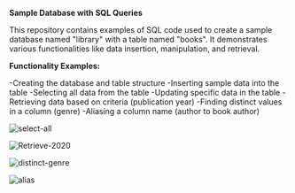 **Sample Database with SQL Queries**

This repository contains examples of SQL code used to create a sample database named "library" with a table named "books". It demonstrates various functionalities like data insertion, manipulation, and retrieval.

**Functionality Examples:**

-Creating the database and table structure
-Inserting sample data into the table
-Selecting all data from the table
-Updating specific data in the table
-Retrieving data based on criteria (publication year)
-Finding distinct values in a column (genre)
-Aliasing a column name (author to book author)

![select-all](https://github.com/Maureen-Mwendwa/sql-sample-database/assets/149548409/7a0409e9-3e80-44ba-96fe-4bb9c0800477)

![Retrieve-2020](https://github.com/Maureen-Mwendwa/sql-sample-database/assets/149548409/f5f67880-7d07-4404-840d-cf43952dbfe3)

![distinct-genre](https://github.com/Maureen-Mwendwa/sql-sample-database/assets/149548409/1d877709-1b2d-4b12-a293-501102abb9bd)

![alias](https://github.com/Maureen-Mwendwa/sql-sample-database/assets/149548409/f4d686fd-587c-4bbf-afa8-8c557780ffe3)
